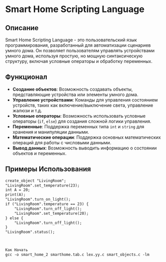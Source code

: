 # Smart Home Scripting Language

## Описание
Smart Home Scripting Language - это пользовательский язык программирования, разработанный для автоматизации сценариев умного дома. Он позволяет пользователям управлять устройствами умного дома, используя простую, но мощную синтаксическую структуру, включая условные операторы и обработку переменных.

## Функционал

- **Создание объектов**: Возможность создавать объекты, представляющие устройства или элементы умного дома.
- **Управление устройствами**: Команды для управления состоянием устройств, таких как включение/выключение света, управление жалюзи и т.д.
- **Условные операторы**: Возможность использовать условные операторы (`if`, `else`) для создания сложной логики управления.
- **Переменные**: Поддержка переменных типа `int` и `string` для хранения и манипуляции данными.
- **Математические операции**: Поддержка основных математических операций для работы с числовыми данными.
- **Вывод данных**: Возможность выводить информацию о состоянии объектов и переменных.

## Примеры Использования

```txt
create_object "LivingRoom";
"LivingRoom".set_temperature(23);
int A = 20;
print(A);
"LivingRoom".turn_on_light();
if ("LivingRoom".temperature == 23) { 
    "LivingRoom".turn_off_light();
    "LivingRoom".set_temperature(20);
} else {
    "LivingRoom".turn_off_light();
}
"LivingRoom".status();



Как Начать
gcc -o smart_home_2 smarthome.tab.c lex.yy.c smart_objects.c -lm
